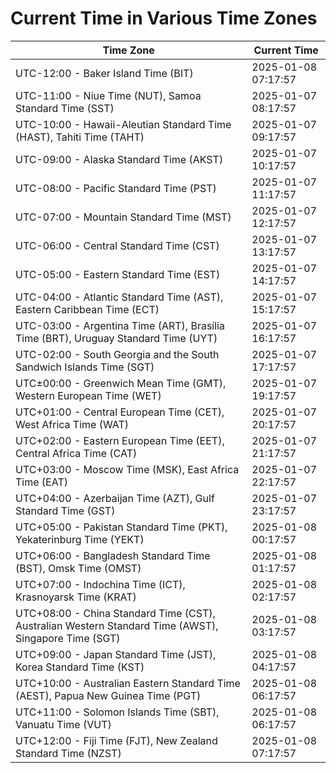 # Current Time in Various Time Zones

| Time Zone | Current Time |
|-----------|--------------|
| UTC-12:00 - Baker Island Time (BIT) | 2025-01-08 07:17:57 |
| UTC-11:00 - Niue Time (NUT), Samoa Standard Time (SST) | 2025-01-07 08:17:57 |
| UTC-10:00 - Hawaii-Aleutian Standard Time (HAST), Tahiti Time (TAHT) | 2025-01-07 09:17:57 |
| UTC-09:00 - Alaska Standard Time (AKST) | 2025-01-07 10:17:57 |
| UTC-08:00 - Pacific Standard Time (PST) | 2025-01-07 11:17:57 |
| UTC-07:00 - Mountain Standard Time (MST) | 2025-01-07 12:17:57 |
| UTC-06:00 - Central Standard Time (CST) | 2025-01-07 13:17:57 |
| UTC-05:00 - Eastern Standard Time (EST) | 2025-01-07 14:17:57 |
| UTC-04:00 - Atlantic Standard Time (AST), Eastern Caribbean Time (ECT) | 2025-01-07 15:17:57 |
| UTC-03:00 - Argentina Time (ART), Brasília Time (BRT), Uruguay Standard Time (UYT) | 2025-01-07 16:17:57 |
| UTC-02:00 - South Georgia and the South Sandwich Islands Time (SGT) | 2025-01-07 17:17:57 |
| UTC±00:00 - Greenwich Mean Time (GMT), Western European Time (WET) | 2025-01-07 19:17:57 |
| UTC+01:00 - Central European Time (CET), West Africa Time (WAT) | 2025-01-07 20:17:57 |
| UTC+02:00 - Eastern European Time (EET), Central Africa Time (CAT) | 2025-01-07 21:17:57 |
| UTC+03:00 - Moscow Time (MSK), East Africa Time (EAT) | 2025-01-07 22:17:57 |
| UTC+04:00 - Azerbaijan Time (AZT), Gulf Standard Time (GST) | 2025-01-07 23:17:57 |
| UTC+05:00 - Pakistan Standard Time (PKT), Yekaterinburg Time (YEKT) | 2025-01-08 00:17:57 |
| UTC+06:00 - Bangladesh Standard Time (BST), Omsk Time (OMST) | 2025-01-08 01:17:57 |
| UTC+07:00 - Indochina Time (ICT), Krasnoyarsk Time (KRAT) | 2025-01-08 02:17:57 |
| UTC+08:00 - China Standard Time (CST), Australian Western Standard Time (AWST), Singapore Time (SGT) | 2025-01-08 03:17:57 |
| UTC+09:00 - Japan Standard Time (JST), Korea Standard Time (KST) | 2025-01-08 04:17:57 |
| UTC+10:00 - Australian Eastern Standard Time (AEST), Papua New Guinea Time (PGT) | 2025-01-08 06:17:57 |
| UTC+11:00 - Solomon Islands Time (SBT), Vanuatu Time (VUT) | 2025-01-08 06:17:57 |
| UTC+12:00 - Fiji Time (FJT), New Zealand Standard Time (NZST) | 2025-01-08 07:17:57 |

